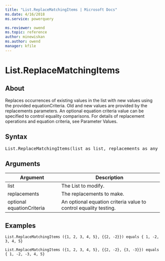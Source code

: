 ```yaml
---
title: "List.ReplaceMatchingItems | Microsoft Docs"
ms.date: 4/16/2018
ms.service: powerquery

ms.reviewer: owend
ms.topic: reference
author: minewiskan
ms.author: owend
manager: kfile
---
```

# List.ReplaceMatchingItems

  
## About  
Replaces occurrences of existing values in the list with new values using the provided equationCriteria. Old and new values are provided by the replacements parameters. An optional equation criteria value can be specified to control equality comparisons. For details of replacement operations and equation criteria, see Parameter Values.  
  
## Syntax

<pre>
List.ReplaceMatchingItems(list as list, replacements as any ,optional equationCriteria as any) as list  
</pre>
  
## Arguments  
  
|Argument|Description|  
|------------|---------------|  
|list|The List to modify.|  
|replacements|The replacements to make.|  
|optional equationCriteria|An optional equation criteria value to control equality testing.|  
  
## Examples  
  
```powerquery-m
List.ReplaceMatchingItems ({1, 2, 3, 4, 5}, {{2, -2}}) equals { 1, -2, 3, 4, 5}  
```  
  
```powerquery-m
List.ReplaceMatchingItems ({1, 2, 3, 4, 5}, {{2, -2}, {3, -3}}) equals { 1, -2, -3, 4, 5}  
```  
